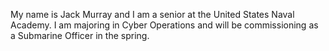 My name is Jack Murray and I am a senior at the United States Naval Academy. I am majoring in Cyber Operations and will be commissioning as a Submarine Officer in the spring.
